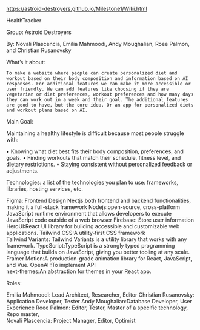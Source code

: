 https://astroid-destroyers.github.io/Milestone1/Wiki.html

HealthTracker

Group: Astroid Destroyers

By: Novali Plascencia, Emilia Mahmoodi, Andy Moughalian, Roee Palmon, and Christian Rusanovsky

What’s it about:

	To make a website where people can create personalized diet and workout based on their body composition and information based on AI responses. For additional features we can make it more accessible or user friendly. We can add features like choosing if they are vegetarian or diet preferences, workout preferences and how many days they can work out in a week and their goal. The additional features are good to have, but the core idea. Or an app for personalized diets and workout plans based on AI.

Main Goal:

Maintaining a healthy lifestyle is difficult because most people struggle with:

   • Knowing what diet best fits their body composition, preferences, and goals. 
   • Finding workouts that match their schedule, fitness level, and dietary restrictions. 
   • Staying consistent without personalized feedback or adjustments.


Technologies: a list of the technologies you plan to use: frameworks, libraries, hosting services, etc.


Figma: Frontend Design
Nextjs:both frontend and backend functionalities, making it a full-stack framework 
Nodejs:open-source, cross-platform JavaScript runtime environment that allows developers to execute JavaScript code outside of a web browser 
Firebase: Store user information  
HeroUI:React UI library for building accessible and customizable web applications. 
Tailwind CSS:A utility-first CSS framework  
Tailwind Variants: Tailwind Variants is a utility library that works with any framework. 
TypeScript:TypeScript is a strongly typed programming language that builds on JavaScript, giving you better tooling at any scale. 
Framer Motion:A production-grade animation library for React, JavaScript, and Vue. 
OpenAI :To implement API  
next-themes:An abstraction for themes in your React app.




Roles:

Emilia Mahmoodi: Lead Architect, Researcher, Editor
Christian Rusanovsky: Application Developer, Tester
Andy Moughalian:Database Developer, User Experience 
Roee Palmon: Editor, Tester, Master of a specific technology, Repo master,  
Novali Plascencia: Project Manager, Editor, Optimist




